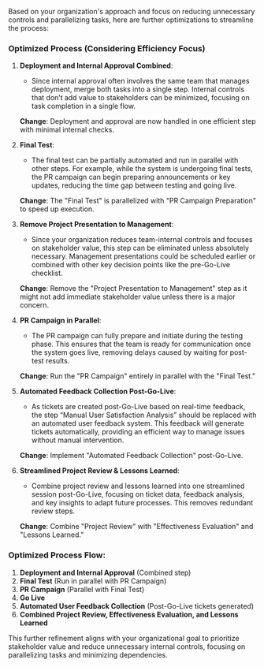 Based on your organization's approach and focus on reducing unnecessary controls and parallelizing tasks, here are further optimizations to streamline the process:

### Optimized Process (Considering Efficiency Focus)

1. **Deployment and Internal Approval Combined**:
   - Since internal approval often involves the same team that manages deployment, merge both tasks into a single step. Internal controls that don’t add value to stakeholders can be minimized, focusing on task completion in a single flow.
   
   **Change**: Deployment and approval are now handled in one efficient step with minimal internal checks.

2. **Final Test**:
   - The final test can be partially automated and run in parallel with other steps. For example, while the system is undergoing final tests, the PR campaign can begin preparing announcements or key updates, reducing the time gap between testing and going live.
   
   **Change**: The "Final Test" is parallelized with "PR Campaign Preparation" to speed up execution.

3. **Remove Project Presentation to Management**:
   - Since your organization reduces team-internal controls and focuses on stakeholder value, this step can be eliminated unless absolutely necessary. Management presentations could be scheduled earlier or combined with other key decision points like the pre-Go-Live checklist.
   
   **Change**: Remove the "Project Presentation to Management" step as it might not add immediate stakeholder value unless there is a major concern.

4. **PR Campaign in Parallel**:
   - The PR campaign can fully prepare and initiate during the testing phase. This ensures that the team is ready for communication once the system goes live, removing delays caused by waiting for post-test results.
   
   **Change**: Run the "PR Campaign" entirely in parallel with the "Final Test."

5. **Automated Feedback Collection Post-Go-Live**:
   - As tickets are created post-Go-Live based on real-time feedback, the step “Manual User Satisfaction Analysis” should be replaced with an automated user feedback system. This feedback will generate tickets automatically, providing an efficient way to manage issues without manual intervention.

   **Change**: Implement "Automated Feedback Collection" post-Go-Live.

6. **Streamlined Project Review & Lessons Learned**:
   - Combine project review and lessons learned into one streamlined session post-Go-Live, focusing on ticket data, feedback analysis, and key insights to adapt future processes. This removes redundant review steps.
   
   **Change**: Combine "Project Review" with "Effectiveness Evaluation" and "Lessons Learned."

### Optimized Process Flow:

1. **Deployment and Internal Approval** (Combined step)
2. **Final Test** (Run in parallel with PR Campaign)
3. **PR Campaign** (Parallel with Final Test)
4. **Go Live**
5. **Automated User Feedback Collection** (Post-Go-Live tickets generated)
6. **Combined Project Review, Effectiveness Evaluation, and Lessons Learned**

This further refinement aligns with your organizational goal to prioritize stakeholder value and reduce unnecessary internal controls, focusing on parallelizing tasks and minimizing dependencies.